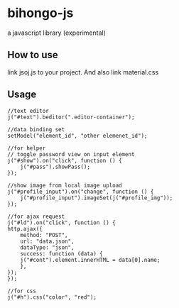 # bihongo-js

a javascript library (experimental)

## How to use
link jsoj.js to your project. And also link material.css

## Usage

```
//text editor
j("#text").beditor(".editor-container");
```

```
//data binding set
setModel("element_id", "other elemenet_id");
```

```
//for helper
// toggle password view on input element
j("#show").on("click", function () {
    j("#pass").showPass();
});
```

```
//show image from local image upload
j("#profile_input").on("change", function () {
    j("#profile_input").imageSet(j("#profile_img"));
});
```

```
//for ajax request
j("#ld").on("click", function () {
http.ajax({
    method: "POST",
    url: "data.json",
    dataType: "json",
    success: function (data) {
    j("#cont").element.innerHTML = data[0].name;
    },
});
});
```

```
//for css
j("#h").css("color", "red");

```
